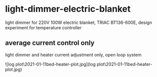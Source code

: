 # light-dimmer-electric-blanket
light dimmer for 220V 100W electric blanket, TRIAC BT136-600E, design experiment for temperature controller

## average current control only
light dimmer and heater current adjustment only, open loop system

![log plot\2021-01-11bed-heater-plot.jpg](log plot\2021-01-11bed-heater-plot.jpg)
